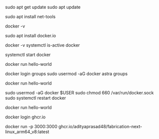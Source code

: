  sudo apt get update
 sudo apt update

 sudo apt install net-tools

 docker -v

 sudo apt install docker.io

 
   docker -v
   systemctl is-active docker

   systemctl start docker
   
   docker run hello-world

   docker login
   groups
   sudo usermod -aG docker astra
   groups

   docker run hello-world

   sudo usermod -aG docker $USER
   sudo chmod 660 /var/run/docker.sock
   sudo systemctl restart docker

   docker run hello-world

   docker login ghcr.io

   docker run -p 3000:3000 ghcr.io/adityaprasad48/fabrication-next-linux_arm64_v8:latest